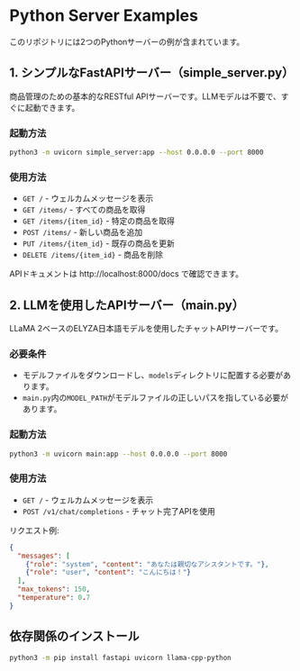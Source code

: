 # Python Server Examples

このリポジトリには2つのPythonサーバーの例が含まれています。

## 1. シンプルなFastAPIサーバー（simple_server.py）

商品管理のための基本的なRESTful APIサーバーです。LLMモデルは不要で、すぐに起動できます。

### 起動方法

```bash
python3 -m uvicorn simple_server:app --host 0.0.0.0 --port 8000
```

### 使用方法

- `GET /` - ウェルカムメッセージを表示
- `GET /items/` - すべての商品を取得
- `GET /items/{item_id}` - 特定の商品を取得
- `POST /items/` - 新しい商品を追加
- `PUT /items/{item_id}` - 既存の商品を更新
- `DELETE /items/{item_id}` - 商品を削除

APIドキュメントは http://localhost:8000/docs で確認できます。

## 2. LLMを使用したAPIサーバー（main.py）

LLaMA 2ベースのELYZA日本語モデルを使用したチャットAPIサーバーです。

### 必要条件

- モデルファイルをダウンロードし、`models`ディレクトリに配置する必要があります。
- `main.py`内の`MODEL_PATH`がモデルファイルの正しいパスを指している必要があります。

### 起動方法

```bash
python3 -m uvicorn main:app --host 0.0.0.0 --port 8000
```

### 使用方法

- `GET /` - ウェルカムメッセージを表示
- `POST /v1/chat/completions` - チャット完了APIを使用

リクエスト例:
```json
{
  "messages": [
    {"role": "system", "content": "あなたは親切なアシスタントです。"},
    {"role": "user", "content": "こんにちは！"}
  ],
  "max_tokens": 150,
  "temperature": 0.7
}
```

## 依存関係のインストール

```bash
python3 -m pip install fastapi uvicorn llama-cpp-python
```

